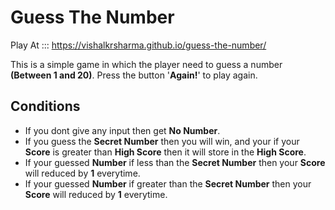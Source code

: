 # Guess The Number

Play At ::: https://vishalkrsharma.github.io/guess-the-number/

This is a simple game in which the player need to guess a number **(Between 1 and 20)**.
Press the button '**Again!**' to play again.

## Conditions 

* If you dont give any input then get **No Number**.
* If you guess the **Secret Number** then you will win, and your if your **Score** is greater than **High Score** then it will store in the **High Score**.
*  If your guessed **Number** if less than the **Secret Number** then your **Score** will reduced by **1** everytime.
*  If your guessed **Number** if greater than the **Secret Number** then your **Score** will reduced by **1** everytime.
